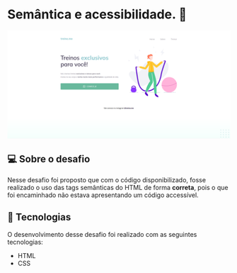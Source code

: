 # Semântica e acessibilidade. 💜

![Screenshot_1](/stage-02/desafios/desafio-fase-04/images/preview.png)

## 💻 Sobre o desafio

Nesse desafio foi proposto que com o código disponibilizado, fosse realizado o uso das tags semânticas do HTML de forma **correta**, pois o que foi encaminhado não estava apresentando um código accessível.

## 🧪 Tecnologias

O desenvolvimento desse desafio foi realizado com as seguintes tecnologias:

- HTML
- CSS